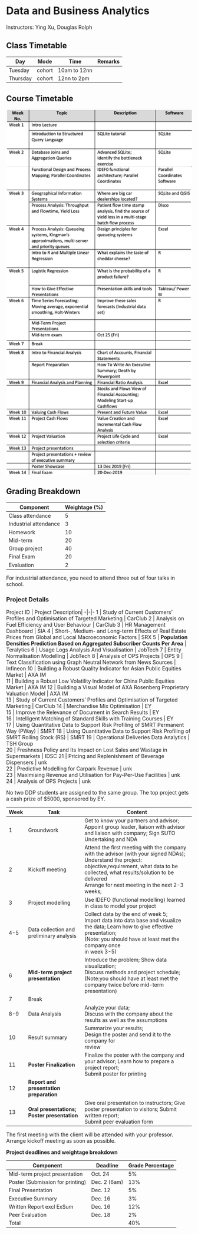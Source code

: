 # Data and Business Analytics 

Instructors: Ying Xu, Douglas Rolph

## Class Timetable

| Day      | Mode   | Time         | Remarks |
| -------- | ------ | ------------ | ------- |
| Tuesday  | cohort | 10am to 12nn |         |
| Thursday | cohort | 12nn to 2pm  |         |



## Course Timetable

![course_timeline](assets/course_timeline.png)



## Grading Breakdown

| Component             | Weightage (%) |
| --------------------- | ------------- |
| Class attendance      | 5             |
| Industrial attendance | 3             |
| Homework              | 10            |
| Mid-term              | 20            |
| Group project         | 40            |
| Final Exam            | 20            |
| Evaluation            | 2             |

For industrial attendance, you need to attend three out of four talks in school.



### Project Details


Project ID | Project Description| 
-|-|-
1 | Study of Current Customers’ Profiles and Optimisation of Targeted Marketing | CarClub 
2 | Analysis on Fuel Efficiency and User Behaviour | CarClub 
3 | HR Management Dashboard | SIA 
4 | Short-, Medium- and Long-term Effects of Real Estate Prices from Global and Local Macroeconomic Factors | SRX 
5 | **Population Densities Prediction Based on Aggregated Subscriber Counts Per Area** | Teralytics 
6 | Usage Logs Analysis And Visualisation | JobTech 
7 | Entity Normalisation Modelling | JobTech 
8 | Analysis of OPS Projects | OPS 
9 | Text Classification using Graph Neutral Network from News Sources | Infineon 
10 | Building a Robust Quality Indicator for Asian Public Equities Market        | AXA IM     
 11 | Building a Robust Low Volatility Indicator for China Public Equities Market | AXA IM 
 12 | Building a Visual Model of AXA Rosenberg Proprietary Valuation Model        | AXA IM  
 13 | Study of Current Customers’ Profiles and Optimisation of Targeted Marketing      | CarClub 
 14 | Merchandise Mix Optimisation                                                | EY                                              
 15 | Improve the Relevance of Document in Search Results                         | EY                       
 16 | Intelligent Matching of Standard Skills with Training Courses               | EY             
 17 | Using Quantitative Data to Support Risk Profiling of SMRT Permanent Way (PWay)   | SMRT 
 18 | Using Quantitative Data to Support Risk Profiling of SMRT Rolling Stock (RS)     | SMRT 
 19 | Operational Deliveries Data Analytics                                       | TSH Group                            
 20 | Freshness Policy and Its Impact on Lost Sales and Wastage in Supermarkets    | IDSC 
 21 | Pricing and Replenishment of Beverage Dispensers                             | unk                          
 22 | Predictive Modelling for Carpark Revenue                                     | unk                                  
 23 | Maximising Revenue and Utilisation for Pay-Per-Use Facilities                | unk             
 24 | Analysis of OPS Projects                                                     | unk                                                

No two DDP students are assigned to the same group. The top project gets a cash prize of $5000, sponsored by EY.



| Week | Task                                        | Content                                                      |
| ---- | ------------------------------------------- | ------------------------------------------------------------ |
| 1    | Groundwork                                  | Get to know your partners and advisor;<br/>Appoint group leader, liaison with advisor and liaison with company; Sign SUTO Undertaking and NDA |
| 2    | Kickoff meeting                             | Attend the first meeting with the company with the advisor (with your signed NDAs);<br/>Understand the project: objective,requirement, what data to be collected, what results/solution to be delivered<br/>Arrange for next meeting in the next 2-3 weeks; |
| 3    | Project modelling                           | Use IDEFO (functional modelling) learned in class to model your  project |
| 4-5  | Data collection and preliminary analysis    | Collect data by the end of week 5;<br/>Import data into data base and visualize the data; Learn how to give effective presentation;<br/>(Note: you should have at least met the company once<br/>in week 3-5) |
| 6    | **Mid-term project presentation**           | Introduce the problem; Show data visualization;<br/>Discuss methods and project schedule;<br/>(Note:you should have at least met the company twice before mid-term presentation) |
| 7    | Break                                       |                                                              |
| 8-9  | Data Analysis                               | Analyze your data;<br/>Discuss with the company about the results as well as the assumptions |
| 10   | Result summary                              | Summarize your results;<br/>Design the poster and send it to the company for<br/>review |
| 11   | **Poster Finalization**                     | Finalize the poster with the company and your advisor; Learn how to prepare a project report;<br/>Submit poster for printing |
| 12   | **Report and presentation preparation**     |                                                              |
| 13   | **Oral presentations; Poster presentation** | Give oral presentation to instructors; Give poster presentation to visitors; Submit written report;<br/>Submit peer evaluation form |

The first meeting with the client will be attended with your professor. Arrange kickoff meeting as soon as possible.



**Project deadlines and weightage breakdown**

Component | Deadline | Grade Percentage 
-|-|-
Mid-term project presentation | Oct. 24 | 5% 
Poster (Submission for printing) | Dec. 2 (6am) | 13% 
Final Presentation | Dec. 12 | 5% 
Executive Summary | Dec. 16 | 3% 
Written Report excl ExSum | Dec. 16 | 12% 
Peer Evaluation | Dec. 18 | 2% 
Total | | 40%

